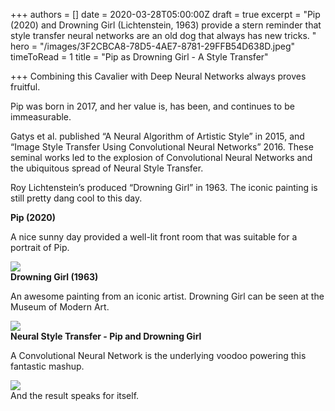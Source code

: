 +++
authors = []
date = 2020-03-28T05:00:00Z
draft = true
excerpt = "Pip (2020) and Drowning Girl (Lichtenstein, 1963) provide a stern reminder that style transfer neural networks are an old dog that always has new tricks. "
hero = "/images/3F2CBCA8-78D5-4AE7-8781-29FFB54D638D.jpeg"
timeToRead = 1
title = "Pip as Drowning Girl - A Style Transfer"

+++
Combining this Cavalier with Deep Neural Networks always proves fruitful.   
  
Pip was born in 2017, and her value is, has been, and continues to be immeasurable. 

Gatys et al. published “A Neural Algorithm of Artistic Style” in 2015, and “Image Style Transfer Using Convolutional Neural Networks” 2016. These seminal works led to the explosion of Convolutional Neural Networks and the ubiquitous spread of Neural Style Transfer. 

Roy Lichtenstein’s produced “Drowning Girl” in 1963. The iconic painting is still pretty dang cool to this day.   
  
  
**Pip (2020)**

A nice sunny day provided a well-lit front room that was suitable for a portrait of Pip. 

![](/images/95FDA928-1AE0-4AEF-9443-A71D558EAC43.jpeg)  
**Drowning Girl (1963)**

An awesome painting from an iconic artist. Drowning Girl can be seen at the Museum of Modern Art.  

![](/images/6A905720-B66C-42F6-A460-78404BE2068C.jpeg)  
**Neural Style Transfer - Pip and Drowning Girl**

A Convolutional Neural Network is the underlying voodoo powering this fantastic mashup. 

![](/images/3F2CBCA8-78D5-4AE7-8781-29FFB54D638D.jpeg)  
And the result speaks for itself. 
